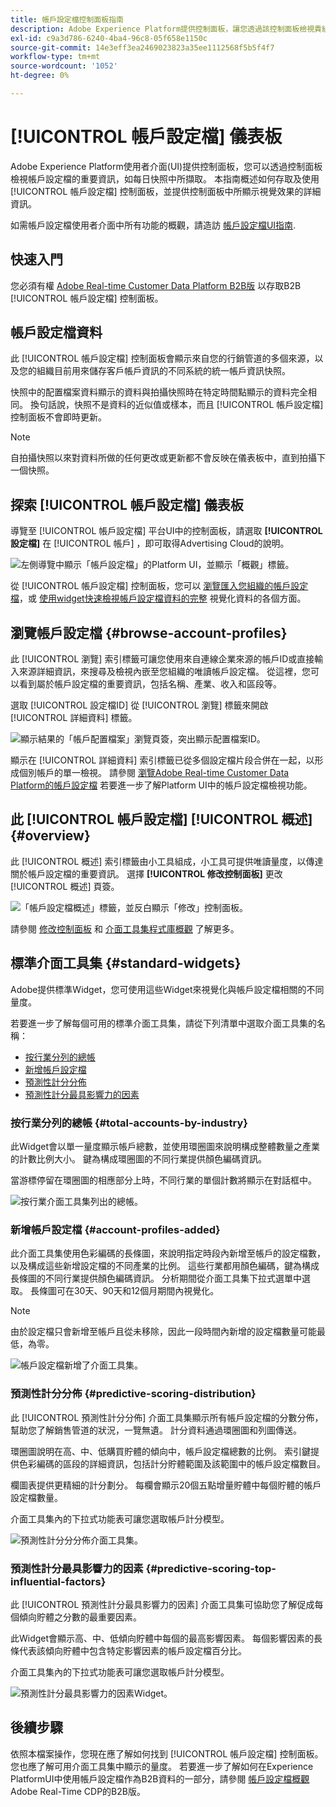 ```yaml
---
title: 帳戶設定檔控制面板指南
description: Adobe Experience Platform提供控制面板，讓您透過該控制面板檢視貴組織B2B帳戶設定檔的重要資訊。
exl-id: c9a3d786-6240-4ba4-96c8-05f658e1150c
source-git-commit: 14e3eff3ea2469023823a35ee1112568f5b5f4f7
workflow-type: tm+mt
source-wordcount: '1052'
ht-degree: 0%

---
```


# [!UICONTROL 帳戶設定檔] 儀表板

Adobe Experience Platform使用者介面(UI)提供控制面板，您可以透過控制面板檢視帳戶設定檔的重要資訊，如每日快照中所擷取。 本指南概述如何存取及使用 [!UICONTROL 帳戶設定檔] 控制面板，並提供控制面板中所顯示視覺效果的詳細資訊。

如需帳戶設定檔使用者介面中所有功能的概觀，請造訪 [帳戶設定檔UI指南](../../rtcdp/accounts/account-profile-ui-guide.md).

## 快速入門

您必須有權 [Adobe Real-time Customer Data Platform B2B版](../../rtcdp/b2b-overview.md) 以存取B2B [!UICONTROL 帳戶設定檔] 控制面板。

## 帳戶設定檔資料

此 [!UICONTROL 帳戶設定檔] 控制面板會顯示來自您的行銷管道的多個來源，以及您的組織目前用來儲存客戶帳戶資訊的不同系統的統一帳戶資訊快照。

快照中的配置檔案資料顯示的資料與拍攝快照時在特定時間點顯示的資料完全相同。 換句話說，快照不是資料的近似值或樣本，而且 [!UICONTROL 帳戶設定檔] 控制面板不會即時更新。

>[!NOTE]
>
>自拍攝快照以來對資料所做的任何更改或更新都不會反映在儀表板中，直到拍攝下一個快照。

## 探索 [!UICONTROL 帳戶設定檔] 儀表板

導覽至 [!UICONTROL 帳戶設定檔] 平台UI中的控制面板，請選取 **[!UICONTROL 設定檔]** 在 [!UICONTROL 帳戶] ，即可取得Advertising Cloud的說明。

![左側導覽中顯示「帳戶設定檔」的Platform UI，並顯示「概觀」標籤。](../images/account-profiles/account-profiles-dashboard.png)

從 [!UICONTROL 帳戶設定檔] 控制面板，您可以 [瀏覽匯入您組織的帳戶設定檔](#browse-account-profiles)，或 [使用widget快速檢視帳戶設定檔資料的完整](#standard-widgets) 視覺化資料的各個方面。

## 瀏覽帳戶設定檔 {#browse-account-profiles}

此 [!UICONTROL 瀏覽] 索引標籤可讓您使用來自連線企業來源的帳戶ID或直接輸入來源詳細資訊，來搜尋及檢視內嵌至您組織的唯讀帳戶設定檔。 從這裡，您可以看到屬於帳戶設定檔的重要資訊，包括名稱、產業、收入和區段等。

選取 [!UICONTROL 設定檔ID] 從 [!UICONTROL 瀏覽] 標籤來開啟 [!UICONTROL 詳細資料] 標籤。

![顯示結果的「帳戶配置檔案」瀏覽頁簽，突出顯示配置檔案ID。](../images/account-profiles/account-profiles-browse-tab.png)

顯示在 [!UICONTROL 詳細資料] 索引標籤已從多個設定檔片段合併在一起，以形成個別帳戶的單一檢視。 請參閱 [瀏覽Adobe Real-time Customer Data Platform的帳戶設定檔](../../rtcdp/accounts/account-profile-ui-guide.md#browse-account-profiles) 若要進一步了解Platform UI中的帳戶設定檔檢視功能。

## 此 [!UICONTROL 帳戶設定檔] [!UICONTROL 概述] {#overview}

此 [!UICONTROL 概述] 索引標籤由小工具組成，小工具可提供唯讀量度，以傳達關於帳戶設定檔的重要資訊。 選擇 **[!UICONTROL 修改控制面板]** 更改 [!UICONTROL 概述] 頁簽。

![「帳戶設定檔概述」標籤，並反白顯示「修改」控制面板。](../images/account-profiles/modify-dashboard.png)

請參閱 [修改控制面板](../customize/modify.md) 和 [介面工具集程式庫概觀](../customize/widget-library.md) 了解更多。

## 標準介面工具集 {#standard-widgets}

Adobe提供標準Widget，您可使用這些Widget來視覺化與帳戶設定檔相關的不同量度。

若要進一步了解每個可用的標準介面工具集，請從下列清單中選取介面工具集的名稱：

* [按行業分列的總帳](#total-accounts-by-industry)
* [新增帳戶設定檔](#account-profiles-added)
* [預測性計分分佈](#predictive-scoring-distribution)
* [預測性計分最具影響力的因素](#predictive-scoring-top-influential-factors)

### 按行業分列的總帳 {#total-accounts-by-industry}

此Widget會以單一量度顯示帳戶總數，並使用環圈圖來說明構成整體數量之產業的計數比例大小。 鍵為構成環圈圖的不同行業提供顏色編碼資訊。

當游標停留在環圈圖的相應部分上時，不同行業的單個計數將顯示在對話框中。

![按行業介面工具集列出的總帳。](../images/account-profiles/total-accounts-by-industry-widget.png)

### 新增帳戶設定檔 {#account-profiles-added}

此介面工具集使用色彩編碼的長條圖，來說明指定時段內新增至帳戶的設定檔數，以及構成這些新增設定檔的不同產業的比例。 這些行業都用顏色編碼，鍵為構成長條圖的不同行業提供顏色編碼資訊。 分析期間從介面工具集下拉式選單中選取。 長條圖可在30天、90天和12個月期間內視覺化。

>[!NOTE]
>
>由於設定檔只會新增至帳戶且從未移除，因此一段時間內新增的設定檔數量可能最低，為零。

![帳戶設定檔新增了介面工具集。](../images/account-profiles/accounts-profiles-added-widget.png)

### 預測性計分分佈 {#predictive-scoring-distribution}

此 [!UICONTROL 預測性計分分佈] 介面工具集顯示所有帳戶設定檔的分數分佈，幫助您了解銷售管道的狀況，一覽無遺。 計分資料通過環圈圖和列圖傳送。

環圈圖說明在高、中、低購買貯體的傾向中，帳戶設定檔總數的比例。 索引鍵提供色彩編碼的區段的詳細資訊，包括計分貯體範圍及該範圍中的帳戶設定檔數目。

欄圖表提供更精細的計分劃分。 每欄會顯示20個五點增量貯體中每個貯體的帳戶設定檔數量。

介面工具集內的下拉式功能表可讓您選取帳戶計分模型。

![預測性計分分分佈介面工具集。](../images/account-profiles/predictive-scoring-distribution.png)

### 預測性計分最具影響力的因素 {#predictive-scoring-top-influential-factors}

此 [!UICONTROL 預測性計分最具影響力的因素] 介面工具集可協助您了解促成每個傾向貯體之分數的最重要因素。

此Widget會顯示高、中、低傾向貯體中每個的最高影響因素。 每個影響因素的長條代表該傾向貯體中包含特定影響因素的帳戶設定檔百分比。

介面工具集內的下拉式功能表可讓您選取帳戶計分模型。

![預測性計分最具影響力的因素Widget。](../images/account-profiles/predictive-scoring-top-influential-factors.png)

## 後續步驟

依照本檔案操作，您現在應了解如何找到 [!UICONTROL 帳戶設定檔] 控制面板。 您也應了解可用介面工具集中顯示的量度。 若要進一步了解如何在Experience PlatformUI中使用帳戶設定檔作為B2B資料的一部分，請參閱 [帳戶設定檔概觀](../../rtcdp/accounts/account-profile-overview.md) Adobe Real-Time CDP的B2B版。
